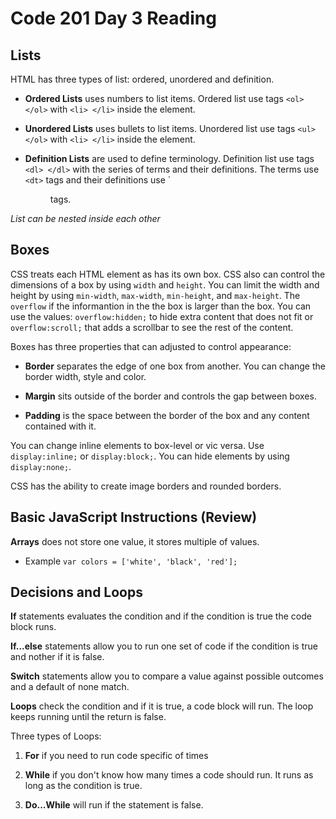 # Code 201 Day 3 Reading

## Lists

HTML has three types of list: ordered, unordered and definition.

- **Ordered Lists** uses numbers to list items. Ordered list use tags `<ol> </ol>` with `<li> </li>` inside the element. 

- **Unordered Lists** uses bullets to list items. Unordered list use tags `<ul> </ol>` with `<li> </li>` inside the element.

- **Definition Lists** are used to define terminology. Definition list use tags `<dl> </dl>` with the series of terms and their definitions. The terms use `<dt>` tags and their definitions use `<dd> tags.

*List can be nested inside each other*

## Boxes 

CSS treats each HTML element as has its own box. CSS also can control the dimensions of a box by using `width` and `height`. You can limit the width and height by using `min-width`, `max-width`, `min-height`, and `max-height`. The `overflow` if the informantion in the the box is larger than the box. You can use the values: `overflow:hidden;` to hide extra content that does not fit or `overflow:scroll;` that adds a scrollbar to see the rest of the content.

Boxes has three properties that can adjusted to control appearance:

- **Border** separates the edge of one box from another. You can change the border width, style and color. 

- **Margin** sits outside of the border and controls the gap between boxes.

- **Padding** is the space between the border of the box and any content contained with it.

You can change inline elements to box-level or vic versa. Use `display:inline;` or `display:block;`. You can hide elements by using `display:none;`.

CSS has the ability to create image borders and rounded borders.

## Basic JavaScript Instructions (Review)

**Arrays** does not store one value, it stores multiple of values.

- Example `var colors = ['white', 'black', 'red'];`

## Decisions and Loops

**If** statements evaluates the condition and if the condition is true the code block runs.

**If...else** statements allow you to run one set of code if the condition is true and nother if it is false.

**Switch** statements allow you to compare a value against possible outcomes and a default of none match.

**Loops** check the condition and if it is true, a code block will run. The loop keeps running until the return is false. 

Three types of Loops:

1. **For** if you need to run code specific of times

2. **While** if you don't know how many times a code should run. It runs as long as the condition is true.

3. **Do...While** will run if the statement is false.


